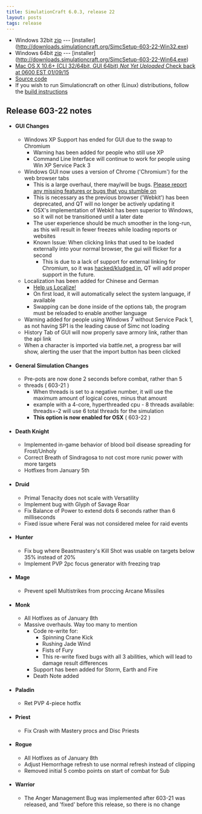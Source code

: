 ```yaml
---
title: SimulationCraft 6.0.3, release 22
layout: posts
tags: release
---
```

* Windows 32bit [zip](http://downloads.simulationcraft.org/simc-603-22-win32.zip) ---  [installer] (http://downloads.simulationcraft.org/SimcSetup-603-22-Win32.exe)
* Windows 64bit [zip](http://downloads.simulationcraft.org/simc-603-22-win64.zip) ---  [installer] (http://downloads.simulationcraft.org/SimcSetup-603-22-Win64.exe)
* [Mac OS X 10.6+ (CLI 32/64bit, GUI 64bit) *Not Yet Uploaded* Check back at 0600 EST 01/09/15](http://downloads.simulationcraft.org/simc-603-22-osx-x86.dmg)
* [Source code](http://downloads.simulationcraft.org/simc-603-22-source.zip)
* If you wish to run Simulationcraft on other (Linux) distributions, follow the [build instructions](http://code.google.com/p/simulationcraft/wiki/HowToBuild)
## Release 603-22 notes
* #### GUI Changes
  * Windows XP Support has ended for GUI due to the swap to Chromium 
    * Warning has been added for people who still use XP
	* Command Line Interface will continue to work for people using Win XP Service Pack 3
  * Windows GUI now uses a version of Chrome ('Chromium') for the web browser tabs
    * This is a large overhaul, there may/will be bugs. [Please report any missing features or bugs that you stumble on](https://code.google.com/p/simulationcraft/issues/list)
    * This is necessary as the previous browser ('Webkit') has been deprecated, and QT will no longer be actively updating it
    * OSX's implementation of Webkit has been superior to Windows, so it will not be transitioned until a later date
    * The user experience should be much smoother in the long-run, as this will result in fewer freezes while loading reports or websites
    * Known Issue: When clicking links that used to be loaded externally into your normal browser, the gui will flicker for a second
      * This is due to a lack of support for external linking for Chromium, so it was [hacked/kludged in.](https://code.google.com/p/simulationcraft/source/detail?r=31c2ffd8c0ca7eaf21dc70ac536f5b32c3a97fb4) QT will add proper support in the future. 
  * Localization has been added for Chinese and German
    * [Help us Localize!](https://code.google.com/p/simulationcraft/wiki/Localization)
	* On first load, it will automatically select the system language, if available
    * Swapping can be done inside of the options tab, the program must be reloaded to enable another language
  * Warning added for people using Windows 7 without Service Pack 1, as not having SP1 is the leading cause of Simc not loading  
  * History Tab of GUI will now properly save armory link, rather than the api link
  * When a character is imported via battle.net, a progress bar will show, alerting the user that the import button has been clicked
* #### General Simulation Changes
  * Pre-pots are now done 2 seconds before combat, rather than 5
  * threads ( 603-21 )
    * When threads is set to a negative number, it will use the maximum amount of logical cores, minus that amount
    * example with a 4-core, hyperthreaded cpu - 8 threads available: threads=-2 will use 6 total threads for the simulation
    * **This option is now enabled for OSX** ( 603-22 )
* #### Death Knight
  * Implemented in-game behavior of blood boil disease spreading for Frost/Unholy
  * Correct Breath of Sindragosa to not cost more runic power with more targets
  * Hotfixes from January 5th
* #### Druid
  * Primal Tenacity does not scale with Versatility
  * Implement bug with Glyph of Savage Roar
  * Fix Balance of Power to extend dots 6 seconds rather than 6 milliseconds
  * Fixed issue where Feral was not considered melee for raid events
* #### Hunter
  * Fix bug where Beastmastery's Kill Shot was usable on targets below 35% instead of 20%
  * Implement PVP 2pc focus generator with freezing trap
* #### Mage
  * Prevent spell Multistrikes from proccing Arcane Missiles
* #### Monk
  * All Hotfixes as of January 8th
  * Massive overhauls. Way too many to mention
    * Code re-write for:
      * Spinning Crane Kick
      * Rushing Jade Wind
      * Fists of Fury
	  * This re-write fixed bugs with all 3 abilities, which will lead to damage result differences
    * Support has been added for Storm, Earth and Fire
    * Death Note added
* #### Paladin
  * Ret PVP 4-piece hotfix
* #### Priest
  * Fix Crash with Mastery procs and Disc Priests
* #### Rogue
  * All Hotfixes as of January 8th
  * Adjust Hemorrhage refresh to use normal refresh instead of clipping
  * Removed initial 5 combo points on start of combat for Sub
* #### Warrior
  * The Anger Management Bug was implemented after 603-21 was released, and 'fixed' before this release, so there is no change
